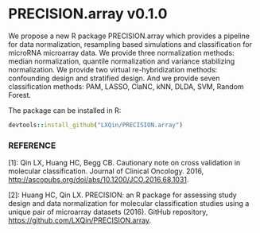 # PRECISION.array v0.1.0

We propose a new R package PRECISION.array which provides a pipeline for data normalization, resampling based simulations and classification for microRNA microarray data. We provide three normalization methods: median normalization, quantile normalization and variance stabilizing normalization. We provide two virtual re-hybridization methods: confounding design and stratified design. And we provide seven classification methods: PAM, LASSO, ClaNC, kNN, DLDA, SVM, Random Forest.

The package can be installed in R:
```ruby
devtools::install_github("LXQin/PRECISION.array")
```
### REFERENCE

[1]: Qin LX, Huang HC, Begg CB. Cautionary note on cross validation in molecular classification. Journal of Clinical Oncology. 2016, http://ascopubs.org/doi/abs/10.1200/JCO.2016.68.1031.

[2]: Huang HC, Qin LX. PRECISION: an R package for assessing study design and data normalization for molecular classification studies using a unique pair of microarray datasets (2016). GitHub repository, https://github.com/LXQin/PRECISION.array.
